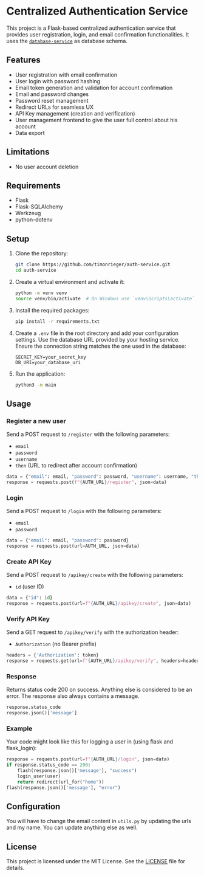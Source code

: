 # Centralized Authentication Service

This project is a Flask-based centralized authentication service that provides user registration, login, and email confirmation functionalities. It uses the [`database-service`](https://github.com/timonrieger/database-service.git) as database schema.

## Features

- User registration with email confirmation
- User login with password hashing
- Email token generation and validation for account confirmation
- Email and password changes
- Password reset management
- Redirect URLs for seamless UX
- API Key management (creation and verification)
- User management frontend to give the user full control about his account
- Data export

## Limitations

- No user account deletion

## Requirements

- Flask
- Flask-SQLAlchemy
- Werkzeug
- python-dotenv

## Setup

1. Clone the repository:
	```sh
	git clone https://github.com/timonrieger/auth-service.git
	cd auth-service
	```

2. Create a virtual environment and activate it:
	```sh
	python -m venv venv
	source venv/bin/activate  # On Windows use `venv\Scripts\activate`
	```

3. Install the required packages:
	```sh
	pip install -r requirements.txt
	```

4. Create a `.env` file in the root directory and add your configuration settings. Use the database URL provided by your hosting service. Ensure the connection string matches the one used in the database:
	```env
	SECRET_KEY=your_secret_key
	DB_URI=your_database_uri
	```

5. Run the application:
	```sh
	python3 -m main
	```

## Usage

### Register a new user

Send a POST request to `/register` with the following parameters:
- `email`
- `password`
- `username`
- `then` (URL to redirect after account confirmation)

```python
data = {"email": email, "password": password, "username": username, "then": "https://YOURDOMAIN/login"}
response = requests.post(f"{AUTH_URL}/register", json=data)
```

### Login

Send a POST request to `/login` with the following parameters:
- `email`
- `password`

```python
data = {"email": email, "password": password}
response = requests.post(url=AUTH_URL, json=data)
```


### Create API Key

Send a POST request to `/apikey/create` with the following parameters:
- `id` (user ID)

```python
data = {"id": id}
response = requests.post(url=f"{AUTH_URL}/apikey/create", json=data)
```

### Verify API Key

Send a GET request to `/apikey/verify` with the authorization header:
- `Authorization` (no Bearer prefix)

```python
headers = {'Authorization': token}
response = requests.get(url=f"{AUTH_URL}/apikey/verify", headers=headers)
```

### Response

Returns status code 200 on success. Anything else is considered to be an error. The response also always contains a message.
```python
response.status_code
response.json()['message']
```

### Example

Your code might look like this for logging a user in (using flask and flask_login):
```python
response = requests.post(url=f"{AUTH_URL}/login", json=data)
if response.status_code == 200:
	flash(response.json()['message'], "success")
	login_user(user)
	return redirect(url_for("home"))
flash(response.json()['message'], "error")
```

## Configuration

You will have to change the email content in `utils.py` by updating the urls and my name. You can update anything else as well.

## License

This project is licensed under the MIT License. See the [LICENSE](LICENSE) file for details.
